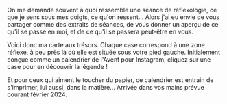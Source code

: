 On me demande souvent à quoi ressemble une séance de réflexologie, ce que je sens sous mes doigts, ce qu'on ressent... Alors j'ai eu envie de vous partager comme des extraits de séances, de vous donner un aperçu de ce qu'il se passe en moi, et de ce qu'il se passera peut-être en vous.

Voici donc ma carte aux trésors. Chaque case correspond à une zone réflexe, à peu près là où elle est située sous votre pied gauche. Initialement conçue comme un calendrier de l'Avent pour Instagram, cliquez sur une case pour en découvrir la légende !

Et pour ceux qui aiment le toucher du papier, ce calendrier est entrain de s'imprimer, lui aussi, dans la matière... Arrivée dans vos mains prévue courant février 2024.
